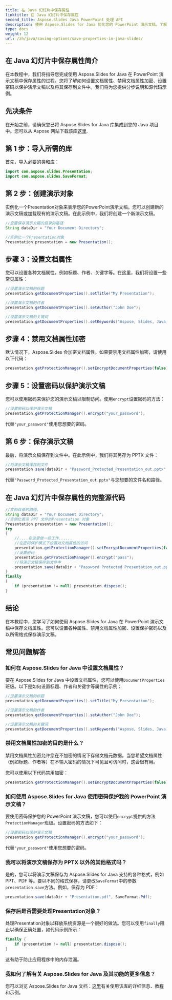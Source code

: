 ```yaml
---
title: 在 Java 幻灯片中保存属性
linktitle: 在 Java 幻灯片中保存属性
second_title: Aspose.Slides Java PowerPoint 处理 API
description: 使用 Aspose.Slides for Java 优化您的 PowerPoint 演示文稿。了解如何设置属性、禁用加密、添加密码保护以及轻松保存。
type: docs
weight: 12
url: /zh/java/saving-options/save-properties-in-java-slides/
---
```


## 在 Java 幻灯片中保存属性简介

在本教程中，我们将指导您完成使用 Aspose.Slides for Java 在 PowerPoint 演示文稿中保存属性的过程。您将了解如何设置文档属性、禁用文档属性加密、设置密码以保护演示文稿以及将其保存到文件中。我们将为您提供分步说明和源代码示例。

## 先决条件

在开始之前，请确保您已将 Aspose.Slides for Java 库集成到您的 Java 项目中。您可以从 Aspose 网站下载该库[这里](https://downloads.aspose.com/slides/java).

## 第 1 步：导入所需的库

首先，导入必要的类和库：

```java
import com.aspose.slides.Presentation;
import com.aspose.slides.SaveFormat;
```

## 第 2 步：创建演示对象

实例化一个Presentation对象来表示您的PowerPoint演示文稿。您可以创建新的演示文稿或加载现有的演示文稿。在此示例中，我们将创建一个新演示文稿。

```java
//您要保存演示文稿的目录的路径
String dataDir = "Your Document Directory";

//实例化一个Presentation对象
Presentation presentation = new Presentation();
```

## 步骤 3：设置文档属性

您可以设置各种文档属性，例如标题、作者、关键字等。在这里，我们将设置一些常见属性：

```java
//设置演示文稿的标题
presentation.getDocumentProperties().setTitle("My Presentation");

//设置演示文稿的作者
presentation.getDocumentProperties().setAuthor("John Doe");

//设置演示文稿的关键词
presentation.getDocumentProperties().setKeywords("Aspose, Slides, Java, Tutorial");
```

## 步骤 4：禁用文档属性加密

默认情况下，Aspose.Slides 会加密文档属性。如果要禁用文档属性加密，请使用以下代码：

```java
presentation.getProtectionManager().setEncryptDocumentProperties(false);
```

## 步骤 5：设置密码以保护演示文稿

您可以使用密码来保护您的演示文稿以限制访问。使用`encrypt`设置密码的方法：

```java
//设置密码以保护演示文稿
presentation.getProtectionManager().encrypt("your_password");
```

代替`"your_password"`使用您想要的密码。

## 第 6 步：保存演示文稿

最后，将演示文稿保存到文件中。在此示例中，我们将其另存为 PPTX 文件：

```java
//将演示文稿保存到文件
presentation.save(dataDir + "Password_Protected_Presentation_out.pptx", SaveFormat.Pptx);
```

代替`"Password_Protected_Presentation_out.pptx"`与您想要的文件名和路径。

## 在 Java 幻灯片中保存属性的完整源代码

```java
//文档目录的路径。
String dataDir = "Your Document Directory";
//实例化表示 PPT 文件的Presentation 对象
Presentation presentation = new Presentation();
try
{
	//....在这里做一些工作......
	//在密码保护模式下设置对文档属性的访问
	presentation.getProtectionManager().setEncryptDocumentProperties(false);
	//设置密码
	presentation.getProtectionManager().encrypt("pass");
	//将演示文稿保存到文件中
	presentation.save(dataDir + "Password Protected Presentation_out.pptx", SaveFormat.Pptx);
}
finally
{
	if (presentation != null) presentation.dispose();
}
```

## 结论

在本教程中，您学习了如何使用 Aspose.Slides for Java 在 PowerPoint 演示文稿中保存文档属性。您可以设置各种属性、禁用文档属性加密、设置保护密码以及以所需格式保存演示文稿。

## 常见问题解答

### 如何在 Aspose.Slides for Java 中设置文档属性？

要在 Aspose.Slides for Java 中设置文档属性，您可以使用`DocumentProperties`班级。以下是如何设置标题、作者和关键字等属性的示例：

```java
//设置演示文稿的标题
presentation.getDocumentProperties().setTitle("My Presentation");

//设置演示文稿的作者
presentation.getDocumentProperties().setAuthor("John Doe");

//设置演示文稿的关键词
presentation.getDocumentProperties().setKeywords("Aspose, Slides, Java, Tutorial");
```

### 禁用文档属性加密的目的是什么？

禁用文档属性加密允许您在不加密的情况下存储文档元数据。当您希望文档属性（例如标题、作者等）在不输入密码的情况下可见且可访问时，这会很有用。

您可以使用以下代码禁用加密：

```java
presentation.getProtectionManager().setEncryptDocumentProperties(false);
```

### 如何使用 Aspose.Slides for Java 使用密码保护我的 PowerPoint 演示文稿？

要使用密码保护您的 PowerPoint 演示文稿，您可以使用`encrypt`提供的方法`ProtectionManager`班级。设置密码的方法如下：

```java
//设置密码以保护演示文稿
presentation.getProtectionManager().encrypt("your_password");
```

代替`"your_password"`使用您想要的密码。

### 我可以将演示文稿保存为 PPTX 以外的其他格式吗？

是的，您可以将演示文稿保存为 Aspose.Slides for Java 支持的各种格式，例如 PPT、PDF 等。要以不同的格式保存，请更改`SaveFormat`中的参数`presentation.save`方法。例如，保存为 PDF：

```java
presentation.save(dataDir + "Presentation.pdf", SaveFormat.Pdf);
```

### 保存后是否需要处理Presentation对象？

处理Presentation对象以释放系统资源是一个很好的做法。您可以使用`finally`阻止以确保正确处置，如代码示例所示：

```java
finally {
    if (presentation != null) presentation.dispose();
}
```

这有助于防止应用程序中的内存泄漏。

### 我如何了解有关 Aspose.Slides for Java 及其功能的更多信息？

您可以浏览 Aspose.Slides for Java 文档：[这里](https://docs.aspose.com/slides/java/)有关使用该库的详细信息、教程和示例。